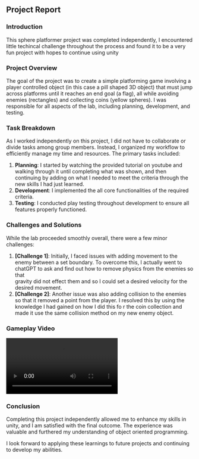 ## Project Report

### Introduction

This sphere platformer project was completed independently, I encountered little techincal challenge throughout the process and found it to 
be a very fun project with hopes to continue using unity 


### Project Overview

The goal of the project was to create a simple platforming game involving a player controlled object (in this case a pill shaped 3D object) that must
jump across platforms until it reaches an end goal (a flag), all while avoiding enemies (rectangles) and collecting coins (yellow spheres). 
I was responsible for all aspects of the lab, including planning, development, and testing.

### Task Breakdown

As I worked independently on this project, I did not have to collaborate or divide tasks among group members. Instead, I organized my workflow to efficiently manage my time and resources. The primary tasks included:

1. **Planning**: I started by watching the provided tutorial on youtube and walking through it until completing what was shown, and then continuing by adding on what I needed to meet
				the criteria through the new skills I had just learned.
2. **Development**: I implemented the all core functionalities of the required criteria.
3. **Testing**: I conducted play testing throughout development to ensure all features properly functioned.

### Challenges and Solutions

While the lab proceeded smoothly overall, there were a few minor challenges:

1. **[Challenge 1]**: Initially, I faced issues with adding movement to the enemy between a set boundary. To overcome this, I actually went to chatGPT to ask and find out how to remove physics from the enemies so that								
	 gravity did not effect them and so I could set a desired velocity for the desired movement.
2. **[Challenge 2]**: Another issue was also adding collision to the enemies so that it removed a point from the player. I resolved this by using the knowledge I had gained on how I did this fo		r
the coin collection and made it use the same collision method on my new enemy object.

### Gameplay Video

![Link to gameplay video mp4 download](Gameplay.mp4)

### Conclusion

Completing this project independently allowed me to enhance my skills in unity, and I am satisfied with the final outcome. The experience was valuable and furthered my understanding of object oriented programming.

I look forward to applying these learnings to future projects and continuing to develop my abilities.
